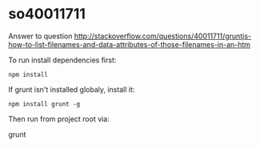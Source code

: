 # so40011711


Answer to question http://stackoverflow.com/questions/40011711/gruntjs-how-to-list-filenames-and-data-attributes-of-those-filenames-in-an-htm


To run install dependencies first:

```npm install```

If grunt isn't installed globaly, install it:

```npm install grunt -g```

Then run from project root via:

  grunt
